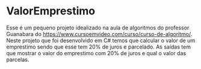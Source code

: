 # ValorEmprestimo

Esse é um pequeno projeto idealizado na aula de algoritmos do professor Guanabara do https://www.cursoemvideo.com/curso/curso-de-algoritmo/.
Neste projeto que foi desenvolvido em C# temos que calcular o valor de um emprestimo sendo que esse tem 20% de juros e parcelado. 
As saídas tem que mostrar o valor do emprestimo com 20% de juros e qual o valor das parcelas.
